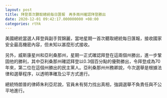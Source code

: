 ```yaml
---
layout: post
title: 拜登首次聽取總統每日匯報　再多兩州確認拜登勝出
date: 2020-12-01 09:42:17.000000000 +08:00
categories: rthk
---
```


美國總統當選人拜登與副手賀錦麗，當地星期一首次聽取總統每日匯報，接收國家安全最高機密內容，但未知以甚麼形式接收。

另外，威斯康星州和亞利桑那州，星期一正式確認拜登在這兩個州勝出，進一步鞏固他的勝利，其中亞利桑那州確認拜登以0.3個百分點的優勢勝出，令拜登成為70年來，第二位在這個州勝出的民主黨人。亞利桑那州州務卿說，今次選舉是根據法律和選舉程序，以透明準確及公平方式進行。

總統特朗普的律師朱利亞尼說，官員未有努力找出真相，強調選舉不負責任與不公平地進行。

